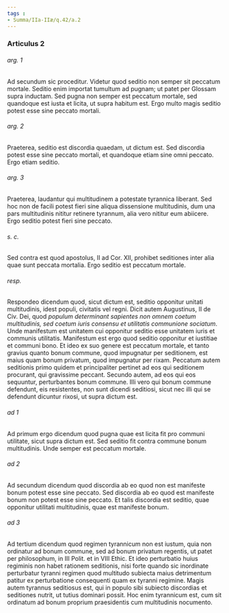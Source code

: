 ```yaml
---
tags : 
- Summa/IIa-IIæ/q.42/a.2
---
```


### Articulus 2

###### arg. 1
Ad secundum sic proceditur. Videtur quod seditio non semper sit peccatum mortale. Seditio enim importat tumultum ad pugnam; ut patet per Glossam supra inductam. Sed pugna non semper est peccatum mortale, sed quandoque est iusta et licita, ut supra habitum est. Ergo multo magis seditio potest esse sine peccato mortali.

###### arg. 2
Praeterea, seditio est discordia quaedam, ut dictum est. Sed discordia potest esse sine peccato mortali, et quandoque etiam sine omni peccato. Ergo etiam seditio.

###### arg. 3
Praeterea, laudantur qui multitudinem a potestate tyrannica liberant. Sed hoc non de facili potest fieri sine aliqua dissensione multitudinis, dum una pars multitudinis nititur retinere tyrannum, alia vero nititur eum abiicere. Ergo seditio potest fieri sine peccato.

###### s. c.
Sed contra est quod apostolus, II ad Cor. XII, prohibet seditiones inter alia quae sunt peccata mortalia. Ergo seditio est peccatum mortale.

###### resp.
Respondeo dicendum quod, sicut dictum est, seditio opponitur unitati multitudinis, idest populi, civitatis vel regni. Dicit autem Augustinus, II de Civ. Dei, quod *populum determinant sapientes non omnem coetum multitudinis, sed coetum iuris consensu et utilitatis communione sociatum*. Unde manifestum est unitatem cui opponitur seditio esse unitatem iuris et communis utilitatis. Manifestum est ergo quod seditio opponitur et iustitiae et communi bono. Et ideo ex suo genere est peccatum mortale, et tanto gravius quanto bonum commune, quod impugnatur per seditionem, est maius quam bonum privatum, quod impugnatur per rixam. Peccatum autem seditionis primo quidem et principaliter pertinet ad eos qui seditionem procurant, qui gravissime peccant. Secundo autem, ad eos qui eos sequuntur, perturbantes bonum commune. Illi vero qui bonum commune defendunt, eis resistentes, non sunt dicendi seditiosi, sicut nec illi qui se defendunt dicuntur rixosi, ut supra dictum est.

###### ad 1
Ad primum ergo dicendum quod pugna quae est licita fit pro communi utilitate, sicut supra dictum est. Sed seditio fit contra commune bonum multitudinis. Unde semper est peccatum mortale.

###### ad 2
Ad secundum dicendum quod discordia ab eo quod non est manifeste bonum potest esse sine peccato. Sed discordia ab eo quod est manifeste bonum non potest esse sine peccato. Et talis discordia est seditio, quae opponitur utilitati multitudinis, quae est manifeste bonum.

###### ad 3
Ad tertium dicendum quod regimen tyrannicum non est iustum, quia non ordinatur ad bonum commune, sed ad bonum privatum regentis, ut patet per philosophum, in III Polit. et in VIII Ethic. Et ideo perturbatio huius regiminis non habet rationem seditionis, nisi forte quando sic inordinate perturbatur tyranni regimen quod multitudo subiecta maius detrimentum patitur ex perturbatione consequenti quam ex tyranni regimine. Magis autem tyrannus seditiosus est, qui in populo sibi subiecto discordias et seditiones nutrit, ut tutius dominari possit. Hoc enim tyrannicum est, cum sit ordinatum ad bonum proprium praesidentis cum multitudinis nocumento.

